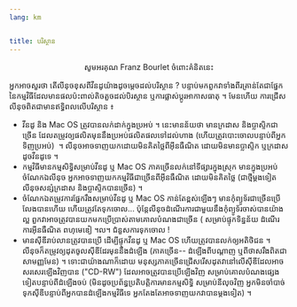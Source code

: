 ```yaml
---
lang: km


title: បរិស្ថាន​
---
```


<p align="center">សូម​អរគុណ​ Franz Bourlet ចំពោះ​គំនិត​នេះ​​

អ្នក​អាច​សួរថា តើ​លីនុច​​​ខុស​ពី​វីន​ដូ​យ៉ាង​ដូច​ម្តេច​​ដល់​​បរិស្ថាន​​ ? បន្ទាប់មក​ពួកវា​ទាំង​ពីរ​គ្រាន់​តែ​ជា​ផ្នែក​នៃ​កម្មវិធី​ដែលមាន​ផលប៉ះពាល់​តិចតួច​ដល់​បិរស្ថាន ឬ​ការ​ផ្លាស់ប្ដូរ​អាកាសធាតុ ។ 
មែន​ហើយ ការជ្រើស​លីនុច​​ពិតជា​មាន​ឥទ្ធិពល​លើ​បរិស្ថាន​ ៖

<ul>

<li>វីនដូ​ និង​ Mac OS ត្រូវបាន​លក់​ដាក់​ក្នុង​ប្រអប់ ។ នេះ​មាន​ន័យថា មាន​​ក្រដាស និង​​ប្លាស្ទិក​​ជា​ច្រើន ដែល​តម្រូវ​ឲ្យ​ផលិត​មុននឹង​ប្រអប់​ផលិតផល​ទៅ​ដល់​ហាង (ហើយ​ត្រូវ​បោះចោល​បន្ទាប់​ពី​អ្នក​ទិញ​ប្រអប់)
 ។ លីនុចអាច​​ទាញ​យក​ដោយ​មិន​គិត​ថ្លៃ​ពី​អ៊ីនធឺណិត ដោយ​មិន​មាន​​​ប្លាស្ទិក​ ឬ​​ក្រដាស​​ដូច​វីនដូ​ទេ ។</li>

<li>កម្មវិធីមាន​​កម្មសិទ្ធិ​សម្រាប់​វីនដូ ឬ​ Mac OS ភាគ​ច្រើន​លក់​នៅ​ទីផ្សារ​ក្នុង​ស្រុក មាន​ក្នុង​ប្រអប់ ចំណែក​ឯ​លីនុច អ្ន​ក​អាច​ទាញយក​កម្មវិធី​ជា​ច្រើន​ពី​អ៊ីនធឺណិត  ដោយ​មិនគិត​ថ្លៃ (ជា​ថ្មី​ម្ដង​ទៀត លីនុច​សន្សំ​ក្រដាស និង​ប្លាស្ទិក​​បាន​ច្រើន) ។</li>

<li>ចំណែ​ក​ឯ​​តម្រូវការ​ផ្នែក​រឹង​​សម្រាប់​វីន​ដូ​ ឬ​ Mac OS ​កាន់​តែ​ខ្ពស់​ឡើង​ៗ មានកុំព្យូទ័រ​ជា​ច្រើន​ប្រើ​លែង​បាន​ហើយ ហើយ​ត្រូវ​តែ​ទុក​ចោល... ប៉ុន្តែ​លីនុច​ដំណើរការ​ជា​មួយ​នឹង​កុំព្យូទ័រ​ចាស់​បានយ៉ាង​ល្អ ពួកវា​អាច​ត្រូ​វបានយក​មកប្រើប្រាស់​តាម​គោល​បំណង​ជា​ច្រើន ( សម្រាប់​ផ្ទុក​ទិន្នន័យ ដំណើរការ​អ៊ីនធឺណិត ពហុមេឌៀ ។ល។ ជំនួស​ការ​ទុក​​ចោល !</li>

<li>មាន​ស៊ីឌី​រាប់​លាន​ត្រូវ​បាន​ប្រើ ដើម្បី​ផ្ទុក​វីនដូ ឬ​​ Mac OS ហើយ​ត្រូវ​បាន​លក់​ឲ្យ​អតិថិជន ។ លីនុច​ក៏តម្រូវ​ឲ្យ​ដុត​ចូល​ស៊ីឌី​ដែរមុននឹង​ដំឡើង (ភាគ​ច្រើន-- ដំឡើង​ពី​បណ្ដាញ ឬ​ពី​ថាស​រឹង​ពិតជា​សាមញ្ញ​មែន) ។ ទោះ​ជា​យ៉ាង​ណា​ក៏​ដោយ មនុស្ស​ភាគ​ច្រើន​ជ្រើសរើស​ដុត​វា​នៅ​លើ​ស៊ីឌី​ដែលអាច​សរសេរ​ឡើងវិញ​បាន ("CD-RW") ដែល​អាច​ត្រូវ​បាន​ប្រើ​ឡើង​វិញ ​សម្រាប់​គោល​បំ​ណង​ផ្សេង​ទៀត​​បន្ទាប់ពី​ដំឡើង​ចប់ (មិន​ដូច​ប្រព័ន្ធ​ប្រតិបត្តិការ​​មាន​កម្ម​សិទ្ធិ សម្រាប់​នីលុច​វិញ អ្នក​មិនចាំបាច់​ទុក​ស៊ីឌី​បន្ទាប់​ពី​អ្នក​បានដំឡើង​កម្មវិធី​ទេ អ្នកតែងតែ​អាច​ទាញយក​វា​បាន​ម្ដង​ទៀត) ។</li>

</ul>




